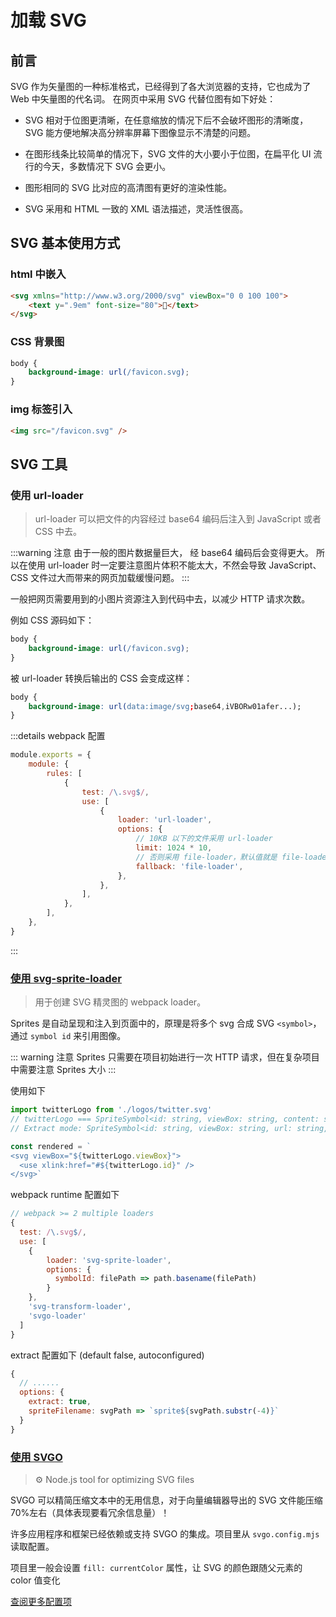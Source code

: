 # 加载 SVG

## 前言

SVG 作为矢量图的一种标准格式，已经得到了各大浏览器的支持，它也成为了 Web 中矢量图的代名词。 在网页中采用 SVG 代替位图有如下好处：

-   SVG 相对于位图更清晰，在任意缩放的情况下后不会破坏图形的清晰度，SVG 能方便地解决高分辨率屏幕下图像显示不清楚的问题。

-   在图形线条比较简单的情况下，SVG 文件的大小要小于位图，在扁平化 UI 流行的今天，多数情况下 SVG 会更小。

-   图形相同的 SVG 比对应的高清图有更好的渲染性能。

-   SVG 采用和 HTML 一致的 XML 语法描述，灵活性很高。

## SVG 基本使用方式

### html 中嵌入

```html
<svg xmlns="http://www.w3.org/2000/svg" viewBox="0 0 100 100">
    <text y=".9em" font-size="80">🚀</text>
</svg>
```

### CSS 背景图

```css
body {
    background-image: url(/favicon.svg);
}
```

### img 标签引入

```html
<img src="/favicon.svg" />
```

## SVG 工具

### 使用 url-loader

> url-loader 可以把文件的内容经过 base64 编码后注入到 JavaScript 或者 CSS 中去。

:::warning 注意
由于一般的图片数据量巨大， 经 base64 编码后会变得更大。 所以在使用 url-loader 时一定要注意图片体积不能太大，不然会导致 JavaScript、CSS 文件过大而带来的网页加载缓慢问题。
:::

一般把网页需要用到的小图片资源注入到代码中去，以减少 HTTP 请求次数。

例如 CSS 源码如下：

```css
body {
    background-image: url(/favicon.svg);
}
```

被 url-loader 转换后输出的 CSS 会变成这样：

```css
body {
    background-image: url(data:image/svg;base64,iVBORw01afer...);
}
```

:::details webpack 配置

```js
module.exports = {
    module: {
        rules: [
            {
                test: /\.svg$/,
                use: [
                    {
                        loader: 'url-loader',
                        options: {
                            // 10KB 以下的文件采用 url-loader
                            limit: 1024 * 10,
                            // 否则采用 file-loader，默认值就是 file-loader
                            fallback: 'file-loader',
                        },
                    },
                ],
            },
        ],
    },
}
```

:::

### [使用 svg-sprite-loader](https://www.npmjs.com/package/svg-sprite-loader)

> 用于创建 SVG 精灵图的 webpack loader。

Sprites 是自动呈现和注入到页面中的，原理是将多个 svg 合成 SVG `<symbol>`，通过 `symbol id` 来引用图像。

::: warning 注意
Sprites 只需要在项目初始进行一次 HTTP 请求，但在复杂项目中需要注意 Sprites 大小
:::

使用如下

```js
import twitterLogo from './logos/twitter.svg'
// twitterLogo === SpriteSymbol<id: string, viewBox: string, content: string>
// Extract mode: SpriteSymbol<id: string, viewBox: string, url: string, toString: Function>

const rendered = `
<svg viewBox="${twitterLogo.viewBox}">
  <use xlink:href="#${twitterLogo.id}" />
</svg>`
```

webpack runtime 配置如下

```js
// webpack >= 2 multiple loaders
{
  test: /\.svg$/,
  use: [
    {
        loader: 'svg-sprite-loader',
        options: {
          symbolId: filePath => path.basename(filePath)
        }
    },
    'svg-transform-loader',
    'svgo-loader'
  ]
}
```

extract 配置如下 (default false, autoconfigured)

```js
{
  // ......
  options: {
    extract: true,
    spriteFilename: svgPath => `sprite${svgPath.substr(-4)}`
  }
}
```

### [使用 SVGO](https://github.com/svg/svgo?tab=readme-ov-file)

> ⚙️ Node.js tool for optimizing SVG files

SVGO 可以精简压缩文本中的无用信息，对于向量编辑器导出的 SVG 文件能压缩 70%左右（具体表现要看冗余信息量）！

许多应用程序和框架已经依赖或支持 SVGO 的集成。项目里从 `svgo.config.mjs` 读取配置。

项目里一般会设置 `fill: currentColor` 属性，让 SVG 的颜色跟随父元素的 color 值变化

[查阅更多配置项](https://svgo.dev/docs/introduction/)
